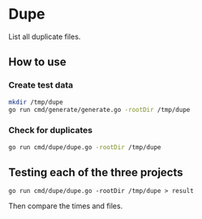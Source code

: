 # Dupe

List all duplicate files.

## How to use

### Create test data

```sh
mkdir /tmp/dupe
go run cmd/generate/generate.go -rootDir /tmp/dupe
```

### Check for duplicates

```sh
go run cmd/dupe/dupe.go -rootDir /tmp/dupe
```

## Testing each of the three projects

`go run cmd/dupe/dupe.go -rootDir /tmp/dupe > result`

Then compare the times and files.

